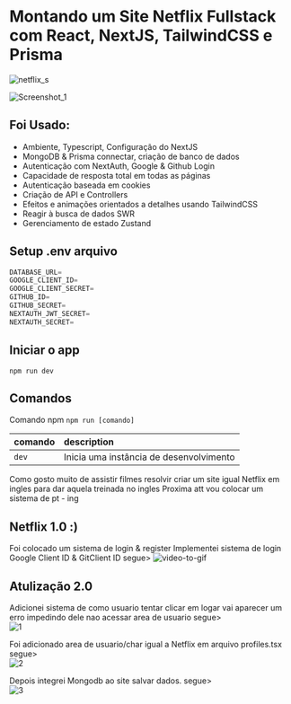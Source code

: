  
# Montando um Site Netflix Fullstack com React, NextJS, TailwindCSS e Prisma

![netflix_s](https://user-images.githubusercontent.com/88254614/226807565-1379a94f-ead4-4702-a79a-e381bfab612f.png)

![Screenshot_1](https://user-images.githubusercontent.com/88254614/227362334-165c91d1-f917-40dc-8b69-2d1c8f73d83a.png)


## Foi Usado:

- Ambiente, Typescript, Configuração do NextJS
- MongoDB & Prisma connectar, criação de banco de dados
- Autenticação com NextAuth, Google & Github Login
- Capacidade de resposta total em todas as páginas
- Autenticação baseada em cookies
- Criação de API e Controllers
- Efeitos e animações orientados a detalhes usando TailwindCSS
- Reagir à busca de dados SWR
- Gerenciamento de estado Zustand

## Setup .env arquivo

```js
DATABASE_URL=
GOOGLE_CLIENT_ID=
GOOGLE_CLIENT_SECRET=
GITHUB_ID=
GITHUB_SECRET=
NEXTAUTH_JWT_SECRET=
NEXTAUTH_SECRET=
```
 
## Iniciar o app

```shell or bash..
npm run dev
```

## Comandos 

Comando npm `npm run [comando]`

| comando         | description                              |
| :-------------- | :--------------------------------------- |
| `dev`           | Inicia uma instância de desenvolvimento  |

Como gosto muito de assistir filmes resolvir criar um site igual Netflix em ingles para dar aquela treinada no ingles
Proxima att vou colocar um sistema de pt - ing

## Netflix 1.0 :)
Foi colocado um sistema de login & register 
Implementei sistema de login Google Client ID & GitClient ID
segue>
![video-to-gif](https://user-images.githubusercontent.com/88254614/226805657-dbad4c8a-bbce-40aa-a2b2-1d62acc98c9d.gif)


## Atulização 2.0 

Adicionei sistema de como usuario tentar clicar em logar vai aparecer um erro impedindo dele nao acessar area de usuario
segue><br>
![1](https://user-images.githubusercontent.com/88254614/227362260-dd78c210-e516-4206-9875-04aed3a27748.gif)

Foi adicionado area de usuario/char igual a Netflix em arquivo profiles.tsx 
segue><br>
![2](https://user-images.githubusercontent.com/88254614/227362289-32f0ebdb-2e1a-441f-b284-dd8ec266b242.gif)

Depois integrei Mongodb ao site salvar dados.
segue><br>
![3](https://user-images.githubusercontent.com/88254614/227362300-74d773b0-e763-4567-8539-152d527c5565.gif)
